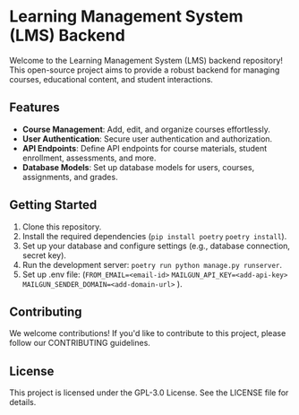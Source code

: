 # Learning Management System (LMS) Backend

Welcome to the Learning Management System (LMS) backend repository! This open-source project aims to provide a robust backend for managing courses, educational content, and student interactions.

## Features

- **Course Management**: Add, edit, and organize courses effortlessly.
- **User Authentication**: Secure user authentication and authorization.
- **API Endpoints**: Define API endpoints for course materials, student enrollment, assessments, and more.
- **Database Models**: Set up database models for users, courses, assignments, and grades.

## Getting Started

1. Clone this repository.
2. Install the required dependencies (`pip install poetry` `poetry install`).
3. Set up your database and configure settings (e.g., database connection, secret key).
4. Run the development server: `poetry run python manage.py runserver`.
5. Set up .env file: 
   (`FROM_EMAIL=<email-id>` 
    `MAILGUN_API_KEY=<add-api-key>` 
    `MAILGUN_SENDER_DOMAIN=<add-domain-url>`
   ).

## Contributing

We welcome contributions! If you'd like to contribute to this project, please follow our CONTRIBUTING guidelines.

## License

This project is licensed under the GPL-3.0 License. See the LICENSE file for details.
